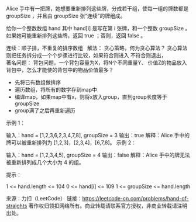Alice 手中有一把牌，她想要重新排列这些牌，分成若干组，使每一组的牌数都是 groupSize ，并且由 groupSize 张“连续”的牌组成。

给你一个整数数组 hand 其中 hand[i] 是写在第 i 张牌，和一个整数 groupSize 。如果她可能重新排列这些牌，返回 true ；否则，返回 false 。

连续：顺子排，不重复的排序数组
 
解法： 贪心策略，何为贪心算法？ 贪心算法则把任务拆分成一个个步骤进行比较，如果符合则进入 不符合则退出，  
著名问题： 背包问题，一个背包容量为X，将N个不同重量Y、 价值Z的物品放入背包中，怎么才能使的背包中的物品价值最多？

- 先将已有数组做排序
- 遍历数组，将所有的数字存到map中
- 编译map，如果map中有x，则将x放入group，直到group长度等于groupSize
- group满了之后再重新遍历


示例 1：

输入：hand = [1,2,3,6,2,3,4,7,8], groupSize = 3
输出：true
解释：Alice 手中的牌可以被重新排列为 [1,2,3]，[2,3,4]，[6,7,8]。
示例 2：

输入：hand = [1,2,3,4,5], groupSize = 4
输出：false
解释：Alice 手中的牌无法被重新排列成几个大小为 4 的组。
 

提示：

1 <= hand.length <= 104
0 <= hand[i] <= 109
1 <= groupSize <= hand.length

来源：力扣（LeetCode）
链接：https://leetcode-cn.com/problems/hand-of-straights
著作权归领扣网络所有。商业转载请联系官方授权，非商业转载请注明出处。